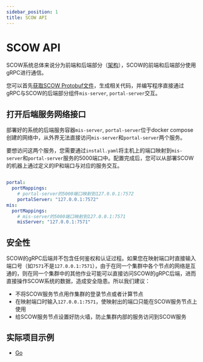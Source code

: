 ```yaml
---
sidebar_position: 1
title: SCOW API
---
```


# SCOW API

SCOW系统总体来说分为前端和后端部分（[架构](../../deploy/architecture/index.md)），SCOW的前端和后端部分使用gRPC进行通信。

您可以首先[获取SCOW Protobuf文件](./proto.md)，生成相关代码，并编写程序直接通过gRPC与SCOW的后端部分组件`mis-server`, `portal-server`交互。


## 打开后端服务网络接口

部署好的系统的后端服务容器`mis-server`, `portal-server`位于docker compose创建的网络中，从外界无法直接访问`mis-server`和`portal-server`两个服务。

要想访问这两个服务，您需要通过`install.yaml`将主机上的端口映射到`mis-server`和`portal-server`服务的5000端口中。配置完成后，您可以从部署SCOW的机器上通过定义的IP和端口与对应的服务交互。

```yaml title=install.yaml

portal:
  portMappings:
    # portal-server的5000端口映射到127.0.0.1:7572
    portalServer: "127.0.0.1:7572"
mis:
  portMappings:
    # mis-server的5000端口映射到127.0.0.1:7571
    misServer: "127.0.0.1:7571"
```

## 安全性

SCOW的gRPC后端并不包含任何鉴权和认证过程。如果您在映射端口时直接输入端口号（如`7571`不是`127.0.0.1:7571`），由于在同一个集群中各个节点的网络是互通的，则在同一个集群中的其他作业可能可以直接访问SCOW的gRPC后端，进而直接操作SCOW系统的数据，造成安全隐患。所以我们建议：

- 不将SCOW服务节点用作集群的登录节点或者计算节点
- 在映射端口时输入`127.0.0.1:7571`，使映射出的端口只能在SCOW服务节点上使用
- 给SCOW服务节点设置好防火墙，防止集群内部的服务访问到SCOW服务

## 实际项目示例

- [Go](./examples/go.md#使用scow-api)
